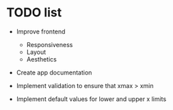 # TODO list

- Improve frontend
  - Responsiveness
  - Layout
  - Aesthetics
  
- Create app documentation

- Implement validation to ensure that xmax > xmin

- Implement default values for lower and upper x limits